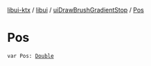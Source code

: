 [libui-ktx](../../index.md) / [libui](../index.md) / [uiDrawBrushGradientStop](index.md) / [Pos](./-pos.md)

# Pos

`var Pos: `[`Double`](https://kotlinlang.org/api/latest/jvm/stdlib/kotlin/-double/index.html)
